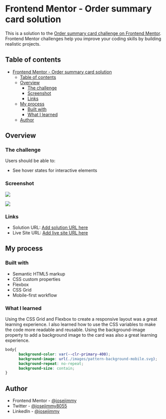# Frontend Mentor - Order summary card solution

This is a solution to the [Order summary card challenge on Frontend Mentor](https://www.frontendmentor.io/challenges/order-summary-component-QlPmajDUj). Frontend Mentor challenges help you improve your coding skills by building realistic projects. 

## Table of contents

- [Frontend Mentor - Order summary card solution](#frontend-mentor---order-summary-card-solution)
  - [Table of contents](#table-of-contents)
  - [Overview](#overview)
    - [The challenge](#the-challenge)
    - [Screenshot](#screenshot)
    - [Links](#links)
  - [My process](#my-process)
    - [Built with](#built-with)
    - [What I learned](#what-i-learned)
  - [Author](#author)


## Overview

### The challenge

Users should be able to:

- See hover states for interactive elements

### Screenshot

![](https://github.com/jose-jimmy/Images-in-readme/assets/88069006/94a62be8-9571-49a6-9f17-fb3b054ebd2f)

![](https://github.com/jose-jimmy/Images-in-readme/assets/88069006/0a1e4509-14d2-453e-8291-b9881541ae3d)


### Links

- Solution URL: [Add solution URL here](https://your-solution-url.com)
- Live Site URL: [Add live site URL here](https://your-live-site-url.com)

## My process

### Built with

- Semantic HTML5 markup
- CSS custom properties
- Flexbox
- CSS Grid
- Mobile-first workflow


### What I learned

Using the CSS Grid and Flexbox to create a responsive layout was a great learning experience. I also learned how to use the CSS variables to make the code more readable and reusable. Using the background-image property to add a background image to the card was also a great learning experience. 

```css
body{
      background-color: var(--clr-primary-400);
      background-image: url(./images/pattern-background-mobile.svg);
      background-repeat: no-repeat;
      background-size: contain;
}
```

## Author

- Frontend Mentor - [@josejimmy](https://www.frontendmentor.io/profile/jose-jimmy)
- Twitter - [@josejimmy8055](https://twitter.com/josejimmy8055)
- LinkedIn - [@josejimmy](https://www.linkedin.com/in/jose-jimmy//)



